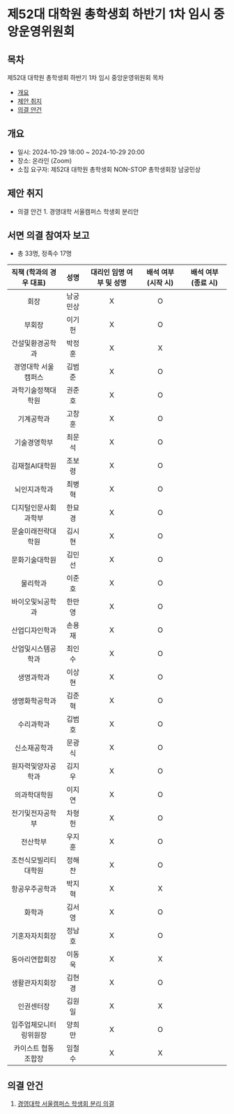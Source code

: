 제52대 대학원 총학생회 하반기 1차 임시 중앙운영위원회 
===

## 목차

제52대 대학원 총학생회 하반기 1차 임시 중앙운영위원회 목차
- [개요](#개요) 
- [제안 취지](#제안-취지)
- [의결 안건](#의결-안건)

## 개요

- 일시: 2024-10-29 18:00 ~ 2024-10-29 20:00
- 장소: 온라인 (Zoom)
- 소집 요구자: 제52대 대학원 총학생회 NON-STOP 총학생회장 남궁민상

## 제안 취지
- 의결 안건 1. 경영대학 서울캠퍼스 학생회 분리안

## 서면 의결 참여자 보고
- 총 33명, 정족수 17명

| 직책 (학과의 경우 대표) | 성명 | 대리인 임명 여부 및 성명 | 배석 여부 (시작 시) | 배석 여부 (종료 시) |
|:---:|:---:|:---:|:---:|:---:|
| 회장 | 남궁민상 |  X | O  |   |
| 부회장 | 이기헌 |  X |  O |   |
| 건설및환경공학과 | 박정훈 |  X | X  |   |
| 경영대학 서울캠퍼스 | 김범준 |  X |  O |   |
| 과학기술정책대학원 | 권준호 |  X |  O |   |
| 기계공학과 | 고창훈 |  X |  O |   |
| 기술경영학부 | 최문석 |  X |  O |   |
| 김재철AI대학원 | 조보령 |  X | O  |   |
| 뇌인지과학과 | 최병혁 |  X | O  |   |
| 디지털인문사회과학부 | 한묘경 |  X | O  |   |
| 문술미래전략대학원 | 김시현 |  X |  O |   |
| 문화기술대학원 | 김민선 |  X | O  |   |
| 물리학과 | 이준호 |  X |  O |   |
| 바이오및뇌공학과 | 한만영 |  X | O  |   |
| 산업디자인학과 | 손용재 |  X |  O |   |
| 산업및시스템공학과 | 최인수 |  X | O  |   |
| 생명과학과 | 이상현 |  X | O  |   |
| 생명화학공학과 | 김준혁 |  X |  O |   |
| 수리과학과 | 김범호 |  X | O  |   |
| 신소재공학과 | 문광식 |  X |  O |   |
| 원자력및양자공학과 | 김지우 |  X | O  |   |
| 의과학대학원 | 이지연 |  X | O  |   |
| 전기및전자공학부 | 차형헌 |  X | O  |   |
| 전산학부 | 우지훈 |  X | O  |   |
| 조천식모빌리티대학원 | 정해찬 |  X | O  |   |
| 항공우주공학과 | 박지혁 |  X |  X |   |
| 화학과 | 김서영 |  X |  O |   |
| 기혼자자치회장 | 정남호 |  X | O  |   |
| 동아리연합회장 | 이동욱 |  X |  X |   |
| 생활관자치회장 | 김현경 |  X |  O |   |
| 인권센터장 | 김원일 |  X | X  |   |
| 입주업체모니터링위원장 | 양희만 |  X | O  |   |
| 카이스트 협동조합장 | 임철수 |  X | X  |   |

## 의결 안건

1. [경영대학 서울캠퍼스 학생회 분리 의결](의결안건/경영대학-서울캠퍼스-학생회-분리.md) 
